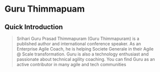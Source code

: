 # Guru Thimmapuam
## Quick Introduction
> Srihari Guru Prasad Thimmapuram (Guru Thimmapuram) is a published author and international conference speaker. As an Enterprise Agile Coach, he is helping Societe Generale in their Agile @ Scale transformation. Guru is also a technology enthusiast and passionate about technical agility coaching. You can find Guru as an active contributor in many agile and tech communities
